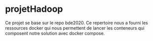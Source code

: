 # projetHadoop

Ce projet se base sur le repo bde2020. Ce repertoire nous a fourni les ressources docker qui nous permettent de lancer les conteneurs qui composent notre solution avec docker compose.
